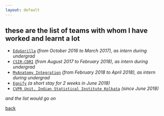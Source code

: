 ```yaml
---
layout: default
---
```


## these are the list of teams with whom I have worked and learnt a lot
* [`EduGorilla`](https://edugorilla.com/) *(from October 2016 to March 2017), as intern during undergrad*
* [`CSIR-CDRI`](https://www.cdri.res.in/) *(from August 2017 to February 2018), as intern during undergrad*
* [`MyAnatomy Integration`](https://myanatomy.in/) *(from February 2018 to April 2018), as intern during undergrad*
* [`Egnify`](https://www.egnify.com/) *(a short stay for 2 weeks in June 2018)*
* [`CVPR Unit, Indian Statistical Institute Kolkata`](https://www.isical.ac.in/~cvpr/) *(since June 2018)*

_and the list would go on_

[back](http://www.pinakinathc.me)
